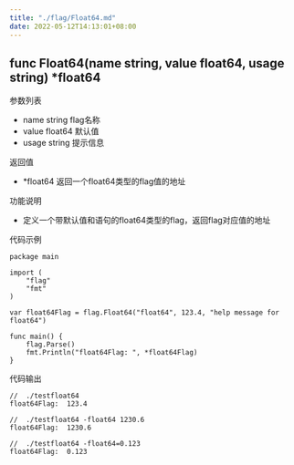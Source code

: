 ```yaml
---
title: "./flag/Float64.md"
date: 2022-05-12T14:13:01+08:00
---
```

## func Float64(name string, value float64, usage string) *float64

参数列表

- name string flag名称
- value float64 默认值
- usage string 提示信息

返回值
- *float64 返回一个float64类型的flag值的地址

功能说明
- 定义一个带默认值和语句的float64类型的flag，返回flag对应值的地址

代码示例
    
    package main
    
    import (
    	"flag"
    	"fmt"
    )
    
    var float64Flag = flag.Float64("float64", 123.4, "help message for float64")
    
    func main() {
    	flag.Parse()
    	fmt.Println("float64Flag: ", *float64Flag)
    }

代码输出
        
    //  ./testfloat64 
    float64Flag:  123.4

    //  ./testfloat64 -float64 1230.6
    float64Flag:  1230.6
    
    //  ./testfloat64 -float64=0.123
    float64Flag:  0.123

